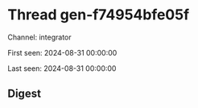 # Thread gen-f74954bfe05f
Channel: integrator

First seen: 2024-08-31 00:00:00

Last seen: 2024-08-31 00:00:00

## Digest


